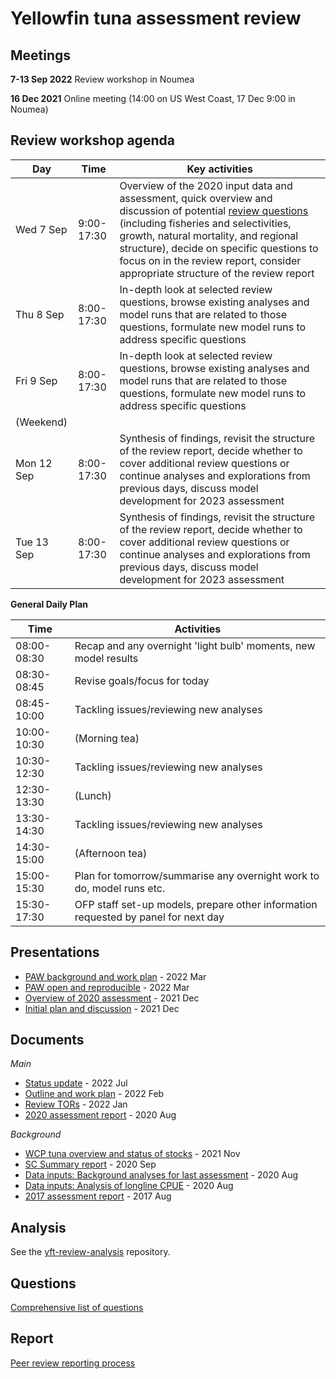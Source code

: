 # Yellowfin tuna assessment review

## Meetings

**7-13 Sep 2022** Review workshop in Noumea

**16 Dec 2021** Online meeting (14:00 on US West Coast, 17 Dec 9:00 in Noumea)

## Review workshop agenda

Day        | Time       | Key activities
---------- | ---------- | ------------------------------------------------------------------------------------------------------------------------------------------------------------------------------------------------------------------------------------------------------------------------------------------------------------------------------------------------
Wed 7 Sep  | 9:00-17:30 | Overview of the 2020 input data and assessment, quick overview and discussion of potential [review questions](notes/questions.md) (including fisheries and selectivities, growth, natural mortality, and regional structure), decide on specific questions to focus on in the review report, consider appropriate structure of the review report
Thu 8 Sep  | 8:00-17:30 | In-depth look at selected review questions, browse existing analyses and model runs that are related to those questions, formulate new model runs to address specific questions
Fri 9 Sep  | 8:00-17:30 | In-depth look at selected review questions, browse existing analyses and model runs that are related to those questions, formulate new model runs to address specific questions
(Weekend)  |
Mon 12 Sep | 8:00-17:30 | Synthesis of findings, revisit the structure of the review report, decide whether to cover additional review questions or continue analyses and explorations from previous days, discuss model development for 2023 assessment
Tue 13 Sep | 8:00-17:30 | Synthesis of findings, revisit the structure of the review report, decide whether to cover additional review questions or continue analyses and explorations from previous days, discuss model development for 2023 assessment

**General Daily Plan**

Time        | Activities
----------- | ----------------------------------------------------------------------------------
08:00-08:30 | Recap and any overnight 'light bulb' moments, new model results
08:30-08:45 | Revise goals/focus for today
08:45-10:00 | Tackling issues/reviewing new analyses
10:00-10:30 | (Morning tea)
10:30-12:30 | Tackling issues/reviewing new analyses
12:30-13:30 | (Lunch)
13:30-14:30 | Tackling issues/reviewing new analyses
14:30-15:00 | (Afternoon tea)
15:00-15:30 | Plan for tomorrow/summarise any overnight work to do, model runs etc.
15:30-17:30 | OFP staff set-up models, prepare other information requested by panel for next day

## Presentations

- [PAW background and work plan](pdf/yft_review_2022_03_31_paw_background.pdf) - 2022 Mar
- [PAW open and reproducible](pdf/yft_review_2022_03_31_paw_reproducible.pdf) - 2022 Mar
- [Overview of 2020 assessment](pdf/yft_review_2021_12_17_assmt.pdf) - 2021 Dec
- [Initial plan and discussion](pdf/yft_review_2021_12_17_plan.pdf) - 2021 Dec

## Documents

*Main*

- [Status update](pdf/WCPFC-SC18-SA-IP-08_YFT_review_status_update.pdf) - 2022 Jul
- [Outline and work plan](pdf/yft_review_2022_02_25_outline.pdf) - 2022 Feb
- [Review TORs](pdf/WCPFC-SC17-SA-WP-06_Rev_YFT_peer_rev_TOR_Final_after_SC17.pdf) - 2022 Jan
- [2020 assessment report](pdf/WCPFC-SC16-SA-WP-04_YFT_stock_assessment_2020_Rev3.pdf) - 2020 Aug

*Background*

- [WCP tuna overview and status of stocks](pdf/Hare_21_western_central_Pacific_tuna_fishery_stock_overview_2020.pdf) - 2021 Nov
- [SC Summary report](pdf/SC16_Summary_Report_adopted_on_06Nov2020_Att_A_fixed_Para_228_176_fixed.pdf) - 2020 Sep
- [Data inputs: Background analyses for last assessment](pdf/WCPFC-SC16-SA-IP-06_BET_YFT_assess_back_analyses_Final.pdf) - 2020 Aug
- [Data inputs: Analysis of longline CPUE](pdf/WCPFC-SC16-SA-IP-07_CPUE_anal_bet_yft_Final.pdf) - 2020 Aug
- [2017 assessment report](pdf/WCPFC-SC13-SA-WP-06_YFT_stock_assessment_2017_Rev1.pdf) - 2017 Aug

## Analysis

See the
[yft-review-analysis](https://github.com/PacificCommunity/ofp-sam-yft-review-analysis)
repository.

## Questions

[Comprehensive list of questions](notes/questions.md)

## Report

[Peer review reporting process](report/process.md)
